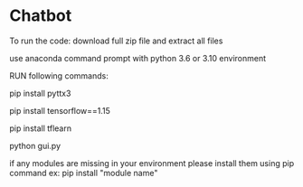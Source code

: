 # Chatbot

To run the code: download full zip file and extract all files

use anaconda command prompt with python 3.6 or 3.10 environment

RUN following commands:

pip install pyttx3

pip install tensorflow==1.15

pip install tflearn

python gui.py

if any modules are missing in your environment please install them using pip command
ex: pip install "module name"
